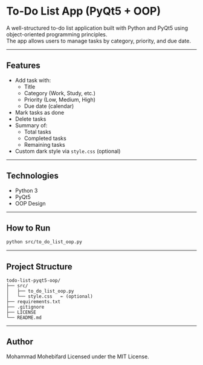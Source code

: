 # To-Do List App (PyQt5 + OOP)

A well-structured to-do list application built with Python and PyQt5 using object-oriented programming principles.  
The app allows users to manage tasks by category, priority, and due date.

---

## Features

- Add task with:
  - Title
  - Category (Work, Study, etc.)
  - Priority (Low, Medium, High)
  - Due date (calendar)
- Mark tasks as done
- Delete tasks
- Summary of:
  - Total tasks
  - Completed tasks
  - Remaining tasks
- Custom dark style via `style.css` (optional)

---

## Technologies

- Python 3
- PyQt5
- OOP Design

---

## How to Run

```bash
python src/to_do_list_oop.py
```

---

## Project Structure

```
todo-list-pyqt5-oop/
├── src/
│   ├── to_do_list_oop.py
│   └── style.css   ← (optional)
├── requirements.txt
├── .gitignore
├── LICENSE
└── README.md
```

---

## Author

Mohammad Mohebifard
Licensed under the MIT License.
